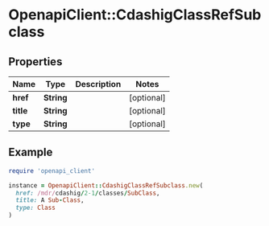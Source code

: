 # OpenapiClient::CdashigClassRefSubclass

## Properties

| Name | Type | Description | Notes |
| ---- | ---- | ----------- | ----- |
| **href** | **String** |  | [optional] |
| **title** | **String** |  | [optional] |
| **type** | **String** |  | [optional] |

## Example

```ruby
require 'openapi_client'

instance = OpenapiClient::CdashigClassRefSubclass.new(
  href: /mdr/cdashig/2-1/classes/SubClass,
  title: A Sub-Class,
  type: Class
)
```


